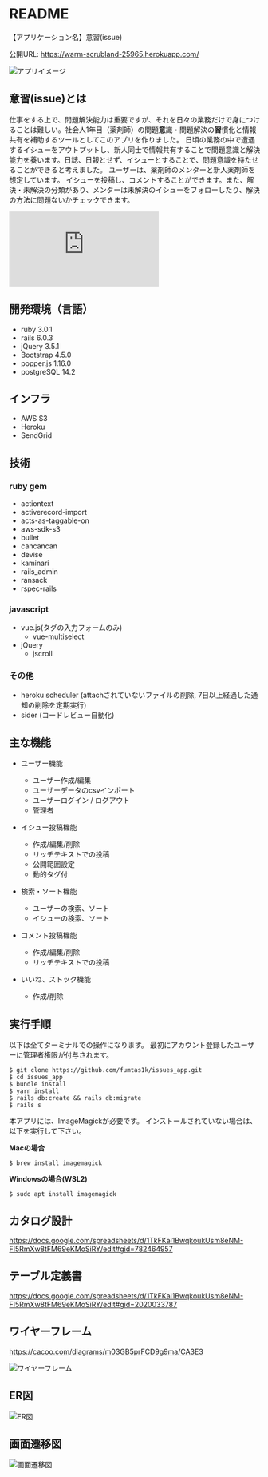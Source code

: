 # README
【アプリケーション名】意習(issue)

公開URL: https://warm-scrubland-25965.herokuapp.com/

![アプリイメージ](RDD/app_image.JPG)

## 意習(issue)とは

仕事をする上で、問題解決能力は重要ですが、それを日々の業務だけで身につけることは難しい。社会人1年目（薬剤師）の問題<strong>意</strong>識・問題解決の<strong>習</strong>慣化と情報共有を補助するツールとしてこのアプリを作りました。 日頃の業務の中で遭遇するイシューをアウトプットし、新人同士で情報共有することで問題意識と解決能力を養います。日誌、日報とせず、イシューとすることで、問題意識を持たせることができると考えました。 ユーザーは、薬剤師のメンターと新人薬剤師を想定しています。 イシューを投稿し、コメントすることができます。また、解決・未解決の分類があり、メンターは未解決のイシューをフォローしたり、解決の方法に問題ないかチェックできます。

<iframe src="https://www.youtube.com/embed/V4FPFpuqQRo" title="YouTube video player" frameborder="0" allow="accelerometer; autoplay; clipboard-write; encrypted-media; gyroscope; picture-in-picture" allowfullscreen></iframe>

## 開発環境（言語）

- ruby 3.0.1
- rails 6.0.3
- jQuery 3.5.1
- Bootstrap 4.5.0
- popper.js 1.16.0
- postgreSQL 14.2

## インフラ

- AWS S3
- Heroku
- SendGrid

## 技術

### ruby gem

- actiontext
- activerecord-import
- acts-as-taggable-on
- aws-sdk-s3
- bullet
- cancancan
- devise
- kaminari
- rails_admin
- ransack
- rspec-rails

### javascript

- vue.js(タグの入力フォームのみ)
  - vue-multiselect
- jQuery
  - jscroll

### その他

- heroku scheduler (attachされていないファイルの削除, 7日以上経過した通知の削除を定期実行)
- sider (コードレビュー自動化)

## 主な機能

- ユーザー機能
  * ユーザー作成/編集
  * ユーザーデータのcsvインポート
  * ユーザーログイン / ログアウト
  * 管理者

- イシュー投稿機能
  * 作成/編集/削除
  * リッチテキストでの投稿
  * 公開範囲設定
  * 動的タグ付

- 検索・ソート機能
  * ユーザーの検索、ソート
  * イシューの検索、ソート

- コメント投稿機能
  * 作成/編集/削除
  * リッチテキストでの投稿

- いいね、ストック機能
  * 作成/削除


## 実行手順
以下は全てターミナルでの操作になります。
最初にアカウント登録したユーザーに管理者権限が付与されます。

```
$ git clone https://github.com/fumtas1k/issues_app.git
$ cd issues_app
$ bundle install
$ yarn install
$ rails db:create && rails db:migrate
$ rails s
```

本アプリには、ImageMagickが必要です。
インストールされていない場合は、以下を実行して下さい。

**Macの場合**

```
$ brew install imagemagick
```

**Windowsの場合(WSL2)**

```
$ sudo apt install imagemagick
```

## カタログ設計

https://docs.google.com/spreadsheets/d/1TkFKai1BwqkoukUsm8eNM-FI5RmXw8tFM69eKMoSiRY/edit#gid=782464957

## テーブル定義書

https://docs.google.com/spreadsheets/d/1TkFKai1BwqkoukUsm8eNM-FI5RmXw8tFM69eKMoSiRY/edit#gid=2020033787

## ワイヤーフレーム

https://cacoo.com/diagrams/m03GB5prFCD9g9ma/CA3E3

![ワイヤーフレーム](RDD/wireframe.png)

## ER図

![ER図](RDD/ER.png)

## 画面遷移図

![画面遷移図](RDD/ui_flow.png)
